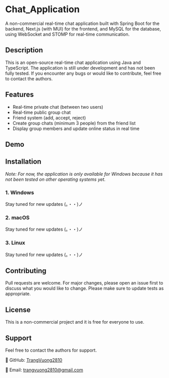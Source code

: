 # Chat_Application
A non-commercial real-time chat application built with Spring Boot for the backend, Next.js (with MUI) for the frontend, and MySQL for the database, using WebSocket and STOMP for real-time communication.
## Description
This is an open-source real-time chat application using Java and TypeScript. The application is still under development and has not been fully tested. If you encounter any bugs or would like to contribute, feel free to contact the authors.
## Features
* Real-time private chat (between two users)
* Real-time public group chat
* Friend system (add, accept, reject)
* Create group chats (minimum 3 people) from the friend list
* Display group members and update online status in real time
## Demo
## Installation
*Note: For now, the application is only available for Windows because it has not been tested on other operating systems yet.*
### 1. Windows
Stay tuned for new updates (。・・)ノ
### 2. macOS
Stay tuned for new updates (。・・)ノ
### 3. Linux
Stay tuned for new updates (。・・)ノ
## Contributing
Pull requests are welcome. For major changes, please open an issue first to discuss what you would like to change.
Please make sure to update tests as appropriate.
## License
This is a non-commercial project and it is free for everyone to use.
## Support
Feel free to contact the authors for support.

🌟 GitHub: 
    [TrangVuong2810](https://github.com/TrangVuong2810)


🌟 Email: 
    trangvuong2810@gmail.com
